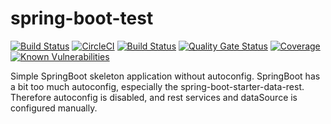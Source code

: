 # spring-boot-test
[![Build Status](https://dev.azure.com/markoniemi0275/markoniemi/_apis/build/status/markoniemi.spring-boot-test?branchName=master)](https://dev.azure.com/markoniemi0275/markoniemi/_build/latest?definitionId=4&branchName=master)
[![CircleCI](https://circleci.com/gh/markoniemi/spring-boot-test.svg?style=svg)](https://circleci.com/gh/markoniemi/spring-boot-test)
[![Build Status](https://travis-ci.org/markoniemi/spring-boot-test.svg?branch=master)](https://travis-ci.org/markoniemi/spring-boot-test)
[![Quality Gate Status](https://sonarcloud.io/api/project_badges/measure?project=org.survey%3Aspring-boot-test&metric=alert_status)](https://sonarcloud.io/dashboard?id=org.survey%3Aspring-boot-test)
[![Coverage](https://sonarcloud.io/api/project_badges/measure?project=org.survey%3Aspring-boot-test&metric=coverage)](https://sonarcloud.io/dashboard?id=org.survey%3Aspring-boot-test)
[![Known Vulnerabilities](https://snyk.io/test/github/markoniemi/spring-boot-test/badge.svg)](https://snyk.io/test/github/markoniemi/spring-boot-test)

Simple SpringBoot skeleton application without autoconfig. SpringBoot has a bit too much autoconfig, especially the spring-boot-starter-data-rest. Therefore autoconfig is disabled, and rest services and dataSource is configured manually.
